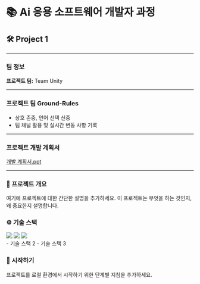 # 📚 Ai 응용 소프트웨어 개발자 과정

## 🛠️ Project 1

---

### 팀 정보
**프로젝트 팀:** Team Unity

---

### 프로젝트 팀 Ground-Rules
- 상호 존중, 언어 선택 신중
- 팀 채널 활용 및 실시간 변동 사항 기록

---

### 프로젝트 개발 계획서
[개발 계획서.ppt](https://www.canva.com/design/DAGNhDwQJpI/iVUgEJCfW-CegUKUjV539g/edit)

---

### 📌 프로젝트 개요
여기에 프로젝트에 대한 간단한 설명을 추가하세요. 이 프로젝트는 무엇을 하는 것인지, 왜 중요한지 설명합니다.

### ⚙️ 기술 스택
<div>
  <img src="https://img.shields.io/badge/HTML5-E34F26?style=for-the-badge&logo=html5&logoColor=white">
  <img src="https://img.shields.io/badge/CSS3-1572B6?style=for-the-badge&logo=css3&logoColor=white">
  <img src="https://img.shields.io/badge/JS-F7DF1E?style=for-the-badge&logo=javascript&logoColor=white">
</div>- 기술 스택 2
- 기술 스택 3

### 🚀 시작하기
프로젝트를 로컬 환경에서 시작하기 위한 단계별 지침을 추가하세요.
